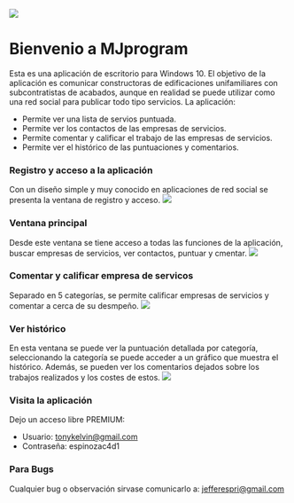 ![](https://i.pinimg.com/originals/85/8c/91/858c91e1e023facc9acf059fc15dc4db.jpg)

# Bienvenio a MJprogram
Esta es una aplicación de escritorio para Windows 10. El objetivo de la aplicación es comunicar constructoras de edificaciones unifamiliares con subcontratistas de acabados, aunque en realidad se puede utilizar como una red social para publicar todo tipo servicios. La aplicación:
- Permite ver una lista de servios puntuada.
- Permite ver los contactos de las empresas de servicios.
- Permite comentar y calificar el trabajo de las empresas de servicios.
- Permite ver el histórico de las puntuaciones y comentarios.

### Registro y acceso a la aplicación
Con un diseño simple y muy conocido en aplicaciones de red social se presenta la ventana de registro y acceso.
![](https://i.pinimg.com/originals/32/d2/d9/32d2d98efb341aa931e96ab8fb59e449.jpg)

### Ventana principal
Desde este ventana se tiene acceso a todas las funciones de la aplicación, buscar empresas de servicios, ver contactos, puntuar y cmentar.
![](https://i.pinimg.com/originals/02/2d/44/022d441cdd397cc8f983ca5e38bc0dc9.jpg)

### Comentar y calificar empresa de servicos
Separado en 5 categorías, se permite calificar empresas de servicios y comentar a cerca de su desmpeño.
![](https://i.pinimg.com/originals/7a/97/d0/7a97d01028c45c4749eaa958b43f6415.jpg)

### Ver histórico
En esta ventana se puede ver la puntuación detallada por categoría, seleccionando la categoría se puede acceder a un gráfico que muestra el histórico. Además, se pueden ver los comentarios dejados sobre los trabajos realizados y los costes de estos.
![](https://i.pinimg.com/originals/89/1c/fe/891cfea01b44a20d4b2ff421f1268e49.jpg)

### Visita la aplicación
Dejo un acceso libre PREMIUM:
- Usuario: tonykelvin@gmail.com
- Contraseña: espinozac4d1

### Para Bugs
Cualquier bug o observación sirvase comunicarlo a: jefferespri@gmail.com
